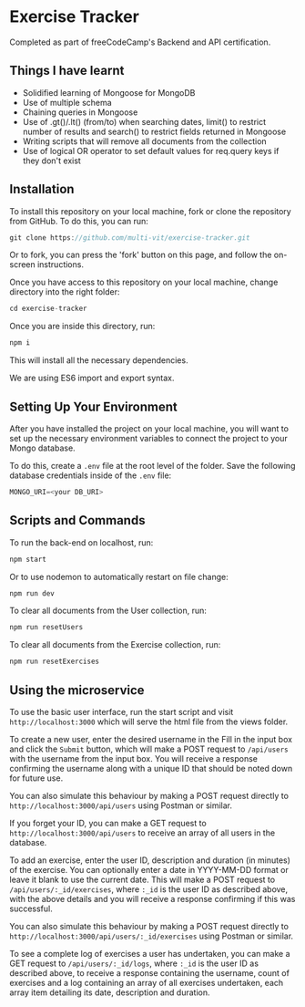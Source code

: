 # Exercise Tracker

Completed as part of freeCodeCamp's Backend and API certification.

## Things I have learnt

- Solidified learning of Mongoose for MongoDB
- Use of multiple schema
- Chaining queries in Mongoose
- Use of .gt()/.lt() (from/to) when searching dates, limit() to restrict number of results and search() to restrict fields returned in Mongoose
- Writing scripts that will remove all documents from the collection
- Use of logical OR operator to set default values for req.query keys if they don't exist

## Installation

To install this repository on your local machine, fork or clone the repository from GitHub. To do this, you can run:

```javascript
git clone https://github.com/multi-vit/exercise-tracker.git
```

Or to fork, you can press the 'fork' button on this page, and follow the on-screen instructions.

Once you have access to this repository on your local machine, change directory into the right folder:

```javascript
cd exercise-tracker
```

Once you are inside this directory, run:

```javascript
npm i
```

This will install all the necessary dependencies.

We are using ES6 import and export syntax.

## Setting Up Your Environment

After you have installed the project on your local machine, you will want to set up the necessary environment variables to connect the project to your Mongo database.

To do this, create a `.env` file at the root level of the folder. Save the following database credentials inside of the `.env` file:

```javascript
MONGO_URI=<your DB_URI>
```

## Scripts and Commands

To run the back-end on localhost, run:

```javascript
npm start
```

Or to use nodemon to automatically restart on file change:

```javascript
npm run dev
```

To clear all documents from the User collection, run:

```javascript
npm run resetUsers
```

To clear all documents from the Exercise collection, run:

```javascript
npm run resetExercises
```

## Using the microservice

To use the basic user interface, run the start script and visit `http://localhost:3000` which will serve the html file from the views folder. 

To create a new user, enter the desired username in the Fill in the input box and click the `Submit` button, which will make a POST request to `/api/users` with the username from the input box. You will receive a response confirming the username along with a unique ID that should be noted down for future use.

You can also simulate this behaviour by making a POST request directly to `http://localhost:3000/api/users` using Postman or similar.

If you forget your ID, you can make a GET request to `http://localhost:3000/api/users` to receive an array of all users in the database.

To add an exercise, enter the user ID, description and duration (in minutes) of the exercise. You can optionally enter a date in YYYY-MM-DD format or leave it blank to use the current date. This will make a POST request to `/api/users/:_id/exercises`, where `:_id` is the user ID as described above, with the above details and you will receive a response confirming if this was successful. 

You can also simulate this behaviour by making a POST request directly to `http://localhost:3000/api/users/:_id/exercises` using Postman or similar.

To see a complete log of exercises a user has undertaken, you can make a GET request to `/api/users/:_id/logs`, where `:_id` is the user ID as described above, to receive a response containing the username, count of exercises and a log containing an array of all exercises undertaken, each array item detailing its date, description and duration. 
